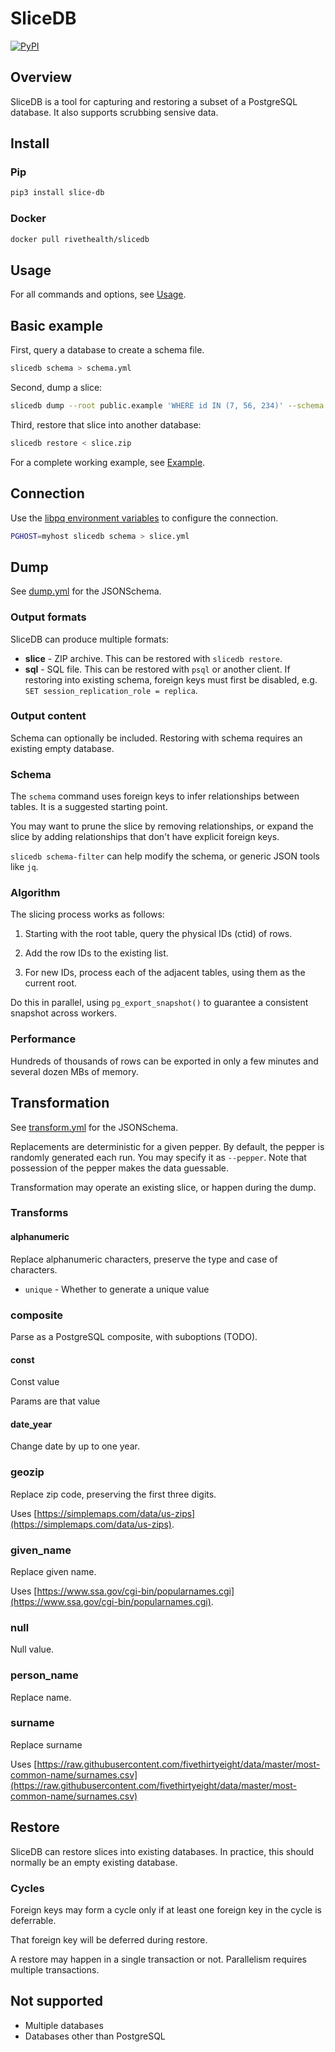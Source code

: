 # SliceDB

[![PyPI](https://img.shields.io/pypi/v/slice-db)](https://pypi.org/project/slice-db/)

## Overview

SliceDB is a tool for capturing and restoring a subset of a PostgreSQL database.
It also supports scrubbing sensive data.

## Install

### Pip

```sh
pip3 install slice-db
```

### Docker

```sh
docker pull rivethealth/slicedb
```

## Usage

For all commands and options, see [Usage](doc/usage.md).

## Basic example

First, query a database to create a schema file.

```sh
slicedb schema > schema.yml
```

Second, dump a slice:

```sh
slicedb dump --root public.example 'WHERE id IN (7, 56, 234)' --schema schema.yml > slice.zip
```

Third, restore that slice into another database:

```sh
slicedb restore < slice.zip
```

For a complete working example, see [Example](doc/example.md).

## Connection

Use the
[libpq environment variables](https://www.postgresql.org/docs/current/libpq-envars.html)
to configure the connection.

```sh
PGHOST=myhost slicedb schema > slice.yml
```

## Dump

See [dump.yml](schema/dump.yml) for the JSONSchema.

### Output formats

SliceDB can produce multiple formats:

- **slice** - ZIP archive. This can be restored with `slicedb restore`.
- **sql** - SQL file. This can be restored with `psql` or another client. If
  restoring into existing schema, foreign keys must first be disabled, e.g.
  `SET session_replication_role = replica`.

### Output content

Schema can optionally be included. Restoring with schema requires an existing
empty database.

### Schema

The `schema` command uses foreign keys to infer relationships between tables. It
is a suggested starting point.

You may want to prune the slice by removing relationships, or expand the slice
by adding relationships that don't have explicit foreign keys.

`slicedb schema-filter` can help modify the schema, or generic JSON tools like
`jq`.

### Algorithm

The slicing process works as follows:

1. Starting with the root table, query the physical IDs (ctid) of rows.

2. Add the row IDs to the existing list.

3. For new IDs, process each of the adjacent tables, using them as the current
   root.

Do this in parallel, using `pg_export_snapshot()` to guarantee a consistent
snapshot across workers.

### Performance

Hundreds of thousands of rows can be exported in only a few minutes and several
dozen MBs of memory.

## Transformation

See [transform.yml](schema/transform.yml) for the JSONSchema.

Replacements are deterministic for a given pepper. By default, the pepper is
randomly generated each run. You may specify it as `--pepper`. Note that
possession of the pepper makes the data guessable.

Transformation may operate an existing slice, or happen during the dump.

### Transforms

#### alphanumeric

Replace alphanumeric characters, preserve the type and case of characters.

- `unique` - Whether to generate a unique value

### composite

Parse as a PostgreSQL composite, with suboptions (TODO).

#### const

Const value

Params are that value

#### date_year

Change date by up to one year.

### geozip

Replace zip code, preserving the first three digits.

Uses [https://simplemaps.com/data/us-zips](https://simplemaps.com/data/us-zips).

### given_name

Replace given name.

Uses
[https://www.ssa.gov/cgi-bin/popularnames.cgi](https://www.ssa.gov/cgi-bin/popularnames.cgi).

### null

Null value.

### person_name

Replace name.

### surname

Replace surname

Uses
[https://raw.githubusercontent.com/fivethirtyeight/data/master/most-common-name/surnames.csv](https://raw.githubusercontent.com/fivethirtyeight/data/master/most-common-name/surnames.csv)

## Restore

SliceDB can restore slices into existing databases. In practice, this should
normally be an empty existing database.

### Cycles

Foreign keys may form a cycle only if at least one foreign key in the cycle is
deferrable.

That foreign key will be deferred during restore.

A restore may happen in a single transaction or not. Parallelism requires
multiple transactions.

## Not supported

- Multiple databases
- Databases other than PostgreSQL

